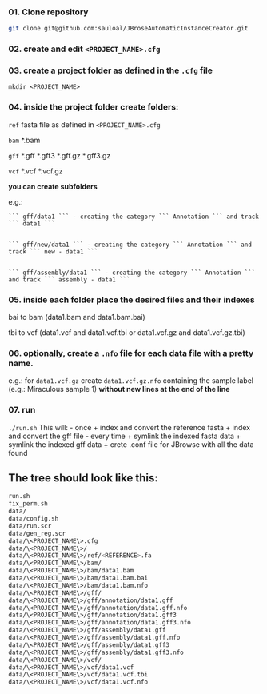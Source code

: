 ### 01. Clone repository
 ```bash
git clone git@github.com:sauloal/JBroseAutomaticInstanceCreator.git
 ```

### 02. create and edit ```<PROJECT_NAME>.cfg```

### 03. create a project folder as defined in the ```.cfg``` file

 ```mkdir <PROJECT_NAME>```

### 04. inside the project folder create folders: 

 ``` ref ```  fasta file as defined in ```<PROJECT_NAME>.cfg```

 ``` bam ```  *.bam

 ``` gff ```  *.gff *.gff3 *.gff.gz *.gff3.gz

 ``` vcf ```  *.vcf  *.vcf.gz

  **you can create subfolders**
  
  e.g.: 
  
    ``` gff/data1 ``` - creating the category ``` Annotation ``` and track ``` data1 ```


    ``` gff/new/data1 ``` - creating the category ``` Annotation ``` and track ``` new - data1 ```


    ``` gff/assembly/data1 ``` - creating the category ``` Annotation ``` and track ``` assembly - data1 ```


### 05. inside each folder place the desired files and their indexes

  bai to bam (data1.bam and data1.bam.bai)

  tbi to vcf (data1.vcf and data1.vcf.tbi or data1.vcf.gz and data1.vcf.gz.tbi)

### 06. optionally, create a ```.nfo``` file for each data file with a pretty name.

  e.g.: for ```data1.vcf.gz``` create ```data1.vcf.gz.nfo``` containing the sample label (e.g.: Miraculous sample 1) **without new lines at the end of the line**
  
### 07. run
 ``` ./run.sh ```
  This will:
    - once
      + index and convert the reference fasta
      + index and convert the gff file
    - every time
      + symlink the indexed fasta data
      + symlink the indexed gff data
      + crete .conf file for JBrowse with all the data found

## The tree should look like this:
```bash
run.sh
fix_perm.sh
data/
data/config.sh
data/run.scr
data/gen_reg.scr
data/\<PROJECT_NAME\>.cfg
data/\<PROJECT_NAME\>/
data/\<PROJECT_NAME\>/ref/<REFERENCE>.fa
data/\<PROJECT_NAME\>/bam/
data/\<PROJECT_NAME\>/bam/data1.bam
data/\<PROJECT_NAME\>/bam/data1.bam.bai
data/\<PROJECT_NAME\>/bam/data1.bam.nfo
data/\<PROJECT_NAME\>/gff/
data/\<PROJECT_NAME\>/gff/annotation/data1.gff
data/\<PROJECT_NAME\>/gff/annotation/data1.gff.nfo
data/\<PROJECT_NAME\>/gff/annotation/data1.gff3
data/\<PROJECT_NAME\>/gff/annotation/data1.gff3.nfo
data/\<PROJECT_NAME\>/gff/assembly/data1.gff
data/\<PROJECT_NAME\>/gff/assembly/data1.gff.nfo
data/\<PROJECT_NAME\>/gff/assembly/data1.gff3
data/\<PROJECT_NAME\>/gff/assembly/data1.gff3.nfo
data/\<PROJECT_NAME\>/vcf/
data/\<PROJECT_NAME\>/vcf/data1.vcf
data/\<PROJECT_NAME\>/vcf/data1.vcf.tbi
data/\<PROJECT_NAME\>/vcf/data1.vcf.nfo
```

